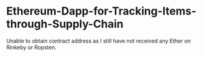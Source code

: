 # Ethereum-Dapp-for-Tracking-Items-through-Supply-Chain

Unable to obtain contract address as I still have not received any Ether on Rinkeby or Ropsten.
